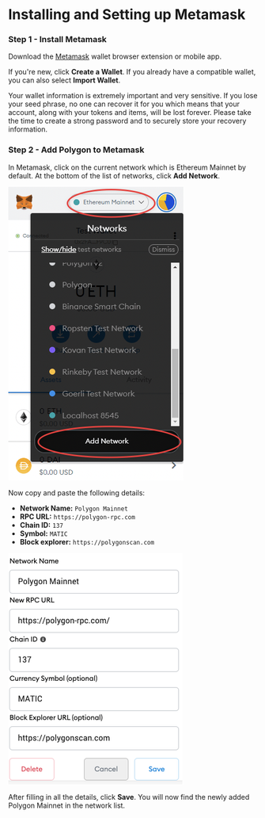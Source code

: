 # Installing and Setting up Metamask

### Step 1 - Install Metamask

Download the [Metamask](https://metamask.io/) wallet browser extension or mobile app.

If you're new, click **Create a Wallet**. If you already have a compatible wallet, you can also select **Import Wallet**.

Your wallet information is extremely important and very sensitive. If you lose your seed phrase, no one can recover it for you which means that your account, along with your tokens and items, will be lost forever. Please take the time to create a strong password and to securely store your recovery information.

### Step 2 - Add Polygon to Metamask

In Metamask, click on the current network which is Ethereum Mainnet by default. At the bottom of the list of networks, click **Add Network**.

![](<../.gitbook/assets/image (5).png>)

Now copy and paste the following details:

* **Network Name:** `Polygon Mainnet`
* **RPC URL:** `https://polygon-rpc.com`
* **Chain ID:** `137`
* **Symbol:** `MATIC`
* **Block explorer:** `https://polygonscan.com`

![](<../.gitbook/assets/image (4).png>)

After filling in all the details, click **Save**. You will now find the newly added Polygon Mainnet in the network list.
